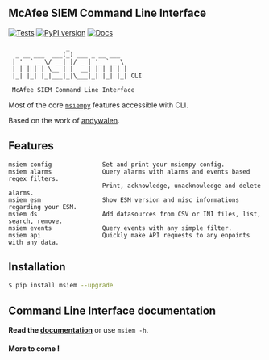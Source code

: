 ## McAfee SIEM Command Line Interface

[![Tests](https://github.com/mfesiem/msiem/workflows/test/badge.svg)](https://github.com/mfesiem/msiem/actions)
[![PyPI version](https://badge.fury.io/py/msiem.svg)](https://pypi.org/project/msiem/)
[![Docs](https://img.shields.io/badge/-documentation-blue)](https://mfesiem.github.io/docs/msiem/index.html)

```
                _                
  _ __ ___  ___(_) ___ _ __ ___  
 | '_ ` _ \/ __| |/ _ | '_ ` _ \ 
 | | | | | \__ | |  __| | | | | |
 |_| |_| |_|___|_|\___|_| |_| |_| CLI
     
 McAfee SIEM Command Line Interface
```

Most of the core [`msiempy`](https://github.com/mfesiem/msiempy) features accessible with CLI.  

Based on the work of [andywalen](https://github.com/andywalden).  

## Features

    msiem config              Set and print your msiempy config.
    msiem alarms              Query alarms with alarms and events based regex filters. 
                              Print, acknowledge, unacknowledge and delete alarms.
    msiem esm                 Show ESM version and misc informations regarding your ESM.
    msiem ds                  Add datasources from CSV or INI files, list, search, remove.
    msiem events              Query events with any simple filter.
    msiem api                 Quickly make API requests to any enpoints with any data.

## Installation
```bash
$ pip install msiem --upgrade
```

## Command Line Interface documentation

**Read the [documentation](https://mfesiem.github.io/docs/msiem/)** or use `msiem -h`.  

#### More to come !

